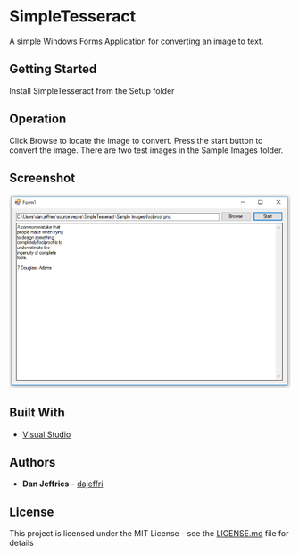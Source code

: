 # SimpleTesseract

A simple Windows Forms Application for converting an image to text.

## Getting Started

Install SimpleTesseract from the Setup folder

## Operation

Click Browse to locate the image to convert. Press the start button to convert the image.
There are two test images in the Sample Images folder.

## Screenshot

<img src="Screenshot.png" alt="ScreenShot"/>  

## Built With

* [Visual Studio]( https://visualstudio.microsoft.com/)

## Authors

* **Dan Jeffries** - [dajeffri](https://github.com/dajeffri)

## License

This project is licensed under the MIT License - see the [LICENSE.md](LICENSE) file for details

